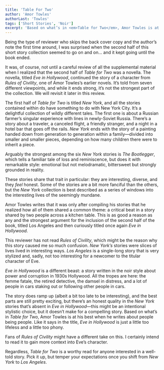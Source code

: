 ```yaml
---
title: 'Table For Two'
author: 'Amor Towles'
authorLast: 'Towles'
tags: ['Short Stories', 'Noir']
excerpt: 'Based on what’s in <em>Table for Two</em>, Amor Towles is at his best when he writes about people being people.'
---
```


Being the type of reviewer who skips the back cover copy and the author’s note the first time around, I was surprised when the second half of this short story collection seemed to go on and on… and it kept going until the book ended.

It was, of course, not until a careful review of all the supplemental material when I realized that the second half of *Table for Two* was a novella. The novella, titled *Eve in Hollywood*, continued the story of a character from *Rules of Civility*, one of Amor Towles’s earlier novels. It’s told from seven different viewpoints, and while it ends strong, it’s not the strongest part of the collection. We will revisit it later in this review.

The first half of *Table for Two* is titled *New York*, and all the stories contained within do have something to do with New York City. It’s a delightful collection of wildly different tales. The first one is about a Russian farmer’s singular experience with lines in newly-Soviet Russia. There’s a story about a traveler, a canceled flight, a friendly stranger, and a night in a hotel bar that goes off the rails. *New York* ends with the story of a painting handed down from generation to generation within a family&mdash;divided into smaller and smaller pieces, depending on how many children there were to inherit a piece.

Arguably the strongest among the six *New York* stories is *The Bootlegger*, which tells a familiar tale of loss and reminiscence, but does it with remarkable style: emotional but not melodramatic, bittersweet but strongly grounded in reality.

These stories share that trait in particular: they are interesting, diverse, and they *feel* honest. Some of the stories are a bit more fanciful than the others, but the *New York* collection is best described as a series of windows into the interesting lives of the seemingly mundane.

Amor Towles writes that it was only after compiling his stories that he realized how all of them shared a common theme: a critical beat in a story shared by two people across a kitchen table. This is as good a reason as any and the strongest argument for the inclusion of the second half of the book, titled Los Angeles and then curiously titled once again *Eve in Hollywood*.

This reviewer has not read *Rules of Civility*, which might be the reason why this story caused me so much confusion. *New York’s* stories were slices of lives lived in interesting ways. *Los Angeles* is a single-long story that is very stylized and, sadly, not too interesting for a newcomer to the titular character of Eve.

*Eve in Hollywood* is a different beast: a story written in the noir style about power and corruption in 1930s Hollywood. All the tropes are here: the femme fatale, the retired detective, the damsel in distress, and a lot of people in cars staking out or following other people in cars.

The story does ramp up (albeit a bit too late to be interesting), and the best parts are still pretty exciting, but there’s an honest quality in the *New York* stories that’s absent in *Eve in Hollywood*&mdash;this might be an intentional stylistic choice, but it doesn’t make for a compelling story. Based on what’s in *Table for Two*, Amor Towles is at his best when he writes about people being people. Like it says in the title, *Eve in Hollywood* is just a little too lifeless and a little too phony.

Fans of *Rules of Civility* might have a different take on this. I certainly intend to read it to gain more context into Eve’s character.

Regardless, *Table for Two* is a worthy read for anyone interested in a well-told story. Pick it up, but temper your expectations once you shift from *New York* to *Los Angeles*.